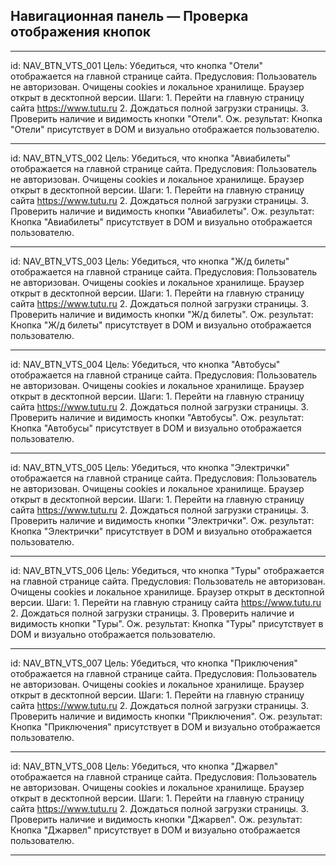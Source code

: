 ## Навигационная панель — Проверка отображения кнопок

---


id:             NAV_BTN_VTS_001
Цель:           Убедиться, что кнопка "Отели" отображается на главной странице сайта.
Предусловия:    Пользователь не авторизован.
                Очищены cookies и локальное хранилище.
                Браузер открыт в десктопной версии.
Шаги:           1. Перейти на главную страницу сайта https://www.tutu.ru
                2. Дождаться полной загрузки страницы.
                3. Проверить наличие и видимость кнопки "Отели".
Ож. результат:  Кнопка "Отели" присутствует в DOM и визуально отображается пользователю.


---


id:             NAV_BTN_VTS_002
Цель:           Убедиться, что кнопка "Авиабилеты" отображается на главной странице сайта.
Предусловия:    Пользователь не авторизован.
                Очищены cookies и локальное хранилище.
                Браузер открыт в десктопной версии.
Шаги:           1. Перейти на главную страницу сайта https://www.tutu.ru
                2. Дождаться полной загрузки страницы.
                3. Проверить наличие и видимость кнопки "Авиабилеты".
Ож. результат:  Кнопка "Авиабилеты" присутствует в DOM и визуально отображается пользователю.


---


id:             NAV_BTN_VTS_003
Цель:           Убедиться, что кнопка "Ж/д билеты" отображается на главной странице сайта.
Предусловия:    Пользователь не авторизован.
                Очищены cookies и локальное хранилище.
                Браузер открыт в десктопной версии.
Шаги:           1. Перейти на главную страницу сайта https://www.tutu.ru
                2. Дождаться полной загрузки страницы.
                3. Проверить наличие и видимость кнопки "Ж/д билеты".
Ож. результат:  Кнопка "Ж/д билеты" присутствует в DOM и визуально отображается пользователю.


---


id:             NAV_BTN_VTS_004
Цель:           Убедиться, что кнопка "Автобусы" отображается на главной странице сайта.
Предусловия:    Пользователь не авторизован.
                Очищены cookies и локальное хранилище.
                Браузер открыт в десктопной версии.
Шаги:           1. Перейти на главную страницу сайта https://www.tutu.ru
                2. Дождаться полной загрузки страницы.
                3. Проверить наличие и видимость кнопки "Автобусы".
Ож. результат:  Кнопка "Автобусы" присутствует в DOM и визуально отображается пользователю.


---


id:             NAV_BTN_VTS_005
Цель:           Убедиться, что кнопка "Электрички" отображается на главной странице сайта.
Предусловия:    Пользователь не авторизован.
                Очищены cookies и локальное хранилище.
                Браузер открыт в десктопной версии.
Шаги:           1. Перейти на главную страницу сайта https://www.tutu.ru
                2. Дождаться полной загрузки страницы.
                3. Проверить наличие и видимость кнопки "Электрички".
Ож. результат:  Кнопка "Электрички" присутствует в DOM и визуально отображается пользователю.


---


id:             NAV_BTN_VTS_006
Цель:           Убедиться, что кнопка "Туры" отображается на главной странице сайта.
Предусловия:    Пользователь не авторизован.
                Очищены cookies и локальное хранилище.
                Браузер открыт в десктопной версии.
Шаги:           1. Перейти на главную страницу сайта https://www.tutu.ru
                2. Дождаться полной загрузки страницы.
                3. Проверить наличие и видимость кнопки "Туры".
Ож. результат:  Кнопка "Туры" присутствует в DOM и визуально отображается пользователю.


---


id:             NAV_BTN_VTS_007
Цель:           Убедиться, что кнопка "Приключения" отображается на главной странице сайта.
Предусловия:    Пользователь не авторизован.
                Очищены cookies и локальное хранилище.
                Браузер открыт в десктопной версии.
Шаги:           1. Перейти на главную страницу сайта https://www.tutu.ru
                2. Дождаться полной загрузки страницы.
                3. Проверить наличие и видимость кнопки "Приключения".
Ож. результат:  Кнопка "Приключения" присутствует в DOM и визуально отображается пользователю.


---


id:             NAV_BTN_VTS_008
Цель:           Убедиться, что кнопка "Джарвел" отображается на главной странице сайта.
Предусловия:    Пользователь не авторизован.
                Очищены cookies и локальное хранилище.
                Браузер открыт в десктопной версии.
Шаги:           1. Перейти на главную страницу сайта https://www.tutu.ru
                2. Дождаться полной загрузки страницы.
                3. Проверить наличие и видимость кнопки "Джарвел".
Ож. результат:  Кнопка "Джарвел" присутствует в DOM и визуально отображается пользователю.


---